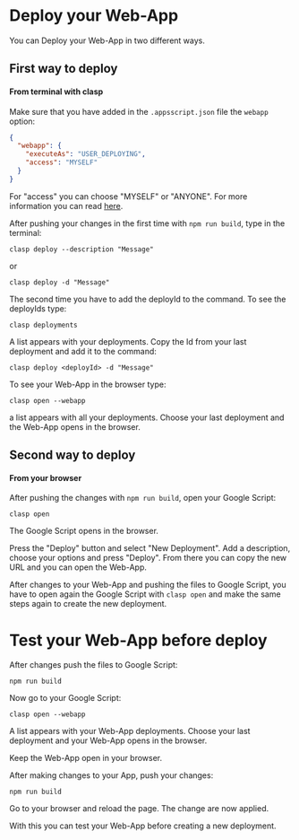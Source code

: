 # Deploy your Web-App

You can Deploy your Web-App in two different ways.

## First way to deploy

#### From terminal with clasp

Make sure that you have added in the `.appsscript.json` file the `webapp` option:

```json
{
  "webapp": {
    "executeAs": "USER_DEPLOYING",
    "access": "MYSELF"
  }
}
```

For "access" you can choose "MYSELF" or "ANYONE". For more information you can read
[here](https://developers.google.com/apps-script/manifest/web-app-api-executable?hl=de#webapp).

After pushing your changes in the first time with `npm run build`, type in the terminal:

```shell
clasp deploy --description "Message"
```

or

```shell
clasp deploy -d "Message"
```

The second time you have to add the deployId to the command. To see the deployIds type:

```shell
clasp deployments
```

A list appears with your deployments. Copy the Id from your last deployment and add it to the
command:

```shell
clasp deploy <deployId> -d "Message"
```

To see your Web-App in the browser type:

```shell
clasp open --webapp
```

a list appears with all your deployments. Choose your last deployment and the Web-App opens in the
browser.

## Second way to deploy

#### From your browser

After pushing the changes with `npm run build`, open your Google Script:

```shell
clasp open
```

The Google Script opens in the browser.

Press the "Deploy" button and select "New Deployment". Add a description, choose your options and
press "Deploy". From there you can copy the new URL and you can open the Web-App.

After changes to your Web-App and pushing the files to Google Script, you have to open again the
Google Script with `clasp open` and make the same steps again to create the new deployment.

# Test your Web-App before deploy

After changes push the files to Google Script:

```shell
npm run build
```

Now go to your Google Script:

```shell
clasp open --webapp
```

A list appears with your Web-App deployments. Choose your last deployment and your Web-App opens in
the browser.

Keep the Web-App open in your browser.

After making changes to your App, push your changes:

```shell
npm run build
```

Go to your browser and reload the page. The change are now applied.

With this you can test your Web-App before creating a new deployment.
